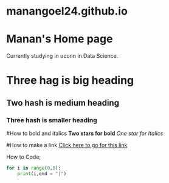 # manangoel24.github.io

# Manan's Home page
Currently studying in uconn in Data Science.

# Three hag is big heading
## Two hash is medium heading
### Three hash is smaller heading 

#How to bold and italics 
**Two stars for bold**
*One star for Italics*

#How to make a link 
[Click here to go for this link](https://www.youtube.com/@GitHub)

How to Code;
```python 
for i in range(0,8):
    print(i,end = "|")
```

